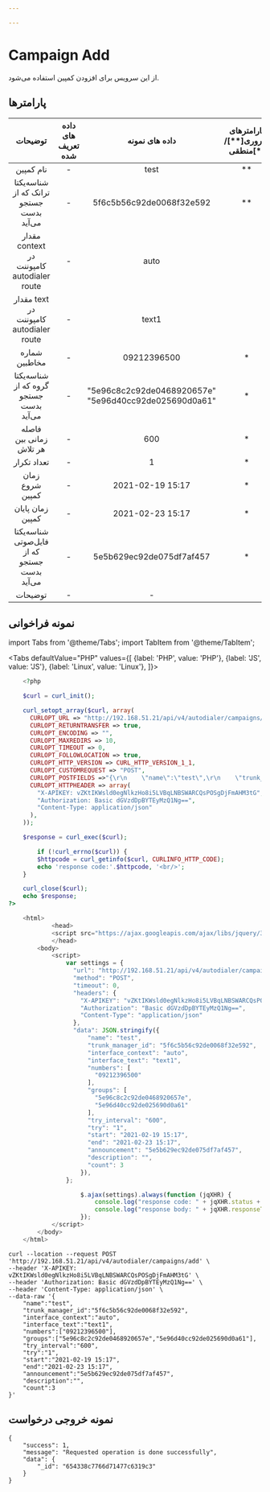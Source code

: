 ```yaml
---

---
```

# Campaign Add

از این سرویس برای افزودن کمپین استفاده می‌شود.

## پارامتر‌ها
|                   توضیحات                  | داده های تعریف شده |                     داده های نمونه                    | پارامترهای ضروری[**]/منطقی[*] |     پارامترها     |
|:------------------------------------------:|:------------------:|:-----------------------------------------------------:|:-----------------------------:|:-----------------:|
|                  نام کمپین                 |          -         |                          test                         |               **              |        name       |
|   شناسه‌یکتا ترانک که از جستجو بدست می‌آید   |          -         |                5f6c5b56c92de0068f32e592               |               **              |  trunk_manager_id |
| مقدار context در کامپوننت autodialer route |          -         |                          auto                         |                               | interface_context |
|   مقدار text در کامپوننت autodialer route  |          -         |                         text1                         |                               |   interface_text  |
|                شماره مخاطبین               |          -         |                      09212396500                      |               *               |      numbers      |
|    شناسه‌یکتا گروه که از جستجو بدست می‌آید   |          -         | "5e96c8c2c92de0468920657e" "5e96d40cc92de025690d0a61" |               *               |       groups      |
|           فاصله زمانی بین هر تلاش          |          -         |                          600                          |               *               |    try_interval   |
|                 تعداد تکرار                |          -         |                           1                           |               *               |        try        |
|               زمان شروع کمپین              |          -         |                    2021-02-19 15:17                   |               *               |       start       |
|              زمان پایان کمپین              |          -         |                    2021-02-23 15:17                   |               *               |        end        |
|  شناسه‌یکتا فایل‌صوتی که از جستجو بدست می‌آید |          -         |                5e5b629ec92de075df7af457               |               *               |    announcement   |
|                   توضیحات                  |          -         |                           -                           |                               |    description    |

## نمونه فراخوانی

import Tabs from '@theme/Tabs';
import TabItem from '@theme/TabItem';

<Tabs
    defaultValue="PHP"
    values={[
        {label: 'PHP', value: 'PHP'},
        {label: 'JS', value: 'JS'},
		{label: 'Linux', value: 'Linux'},
    ]}>
<TabItem value="PHP">

```php
	<?php

	$curl = curl_init();

	curl_setopt_array($curl, array(
	  CURLOPT_URL => "http://192.168.51.21/api/v4/autodialer/campaigns/add",
	  CURLOPT_RETURNTRANSFER => true,
	  CURLOPT_ENCODING => "",
	  CURLOPT_MAXREDIRS => 10,
	  CURLOPT_TIMEOUT => 0,
	  CURLOPT_FOLLOWLOCATION => true,
	  CURLOPT_HTTP_VERSION => CURL_HTTP_VERSION_1_1,
	  CURLOPT_CUSTOMREQUEST => "POST",
	  CURLOPT_POSTFIELDS =>"{\r\n    \"name\":\"test\",\r\n    \"trunk_manager_id\":\"5f6c5b56c92de0068f32e592\",\r\n    \"interface_context\":\"auto\",\r\n    \"interface_text\":\"text1\",\r\n    \"numbers\":[\"09212396500\"],\r\n    \"groups\":[\"5e96c8c2c92de0468920657e\",\"5e96d40cc92de025690d0a61\"],\r\n    \"try_interval\":\"600\",\r\n    \"try\":\"1\",\r\n    \"start\":\"2021-02-19 15:17\",\r\n    \"end\":\"2021-02-23 15:17\",\r\n    \"announcement\":\"5e5b629ec92de075df7af457\",\r\n    \"description\":\"\",\r\n    \"count\":3\r\n}",
	  CURLOPT_HTTPHEADER => array(
		"X-APIKEY: vZKtIKWsld0egNlkzHo8i5LVBqLNBSWARCQsPOSgDjFmAHM3tG",
		"Authorization: Basic dGVzdDpBYTEyMzQ1Ng==",
		"Content-Type: application/json"
	  ),
	));

	$response = curl_exec($curl);

		if (!curl_errno($curl)) {
		$httpcode = curl_getinfo($curl, CURLINFO_HTTP_CODE);
		echo 'response code:'.$httpcode, '<br/>';
	}

	curl_close($curl);
	echo $response;
?>
```

</TabItem>
<TabItem value="JS">

```js	
	<html>
			<head>
			<script src="https://ajax.googleapis.com/ajax/libs/jquery/3.5.1/jquery.min.js"></script>
			</head>
		<body>
			<script>
				var settings = {
				  "url": "http://192.168.51.21/api/v4/autodialer/campaigns/add",
				  "method": "POST",
				  "timeout": 0,
				  "headers": {
					"X-APIKEY": "vZKtIKWsld0egNlkzHo8i5LVBqLNBSWARCQsPOSgDjFmAHM3tG",
					"Authorization": "Basic dGVzdDpBYTEyMzQ1Ng==",
					"Content-Type": "application/json"
				  },
				  "data": JSON.stringify({
					  "name": "test",
					  "trunk_manager_id": "5f6c5b56c92de0068f32e592",
					  "interface_context": "auto",
					  "interface_text": "text1",
					  "numbers": [
						"09212396500"
					  ],
					  "groups": [
						"5e96c8c2c92de0468920657e",
						"5e96d40cc92de025690d0a61"
					  ],
					  "try_interval": "600",
					  "try": "1",
					  "start": "2021-02-19 15:17",
					  "end": "2021-02-23 15:17",
					  "announcement": "5e5b629ec92de075df7af457",
					  "description": "",
					  "count": 3
					}),
				};

					$.ajax(settings).always(function (jqXHR) {
						console.log("response code: " + jqXHR.status + " " + jqXHR.statusText);
						console.log("response body: " + jqXHR.responseText);
					});
			</script>
		</body>
	</html>
```

</TabItem>
<TabItem value="Linux">

	curl --location --request POST 'http://192.168.51.21/api/v4/autodialer/campaigns/add' \
	--header 'X-APIKEY: vZKtIKWsld0egNlkzHo8i5LVBqLNBSWARCQsPOSgDjFmAHM3tG' \
	--header 'Authorization: Basic dGVzdDpBYTEyMzQ1Ng==' \
	--header 'Content-Type: application/json' \
	--data-raw '{
		"name":"test",
		"trunk_manager_id":"5f6c5b56c92de0068f32e592",
		"interface_context":"auto",
		"interface_text":"text1",
		"numbers":["09212396500"],
		"groups":["5e96c8c2c92de0468920657e","5e96d40cc92de025690d0a61"],
		"try_interval":"600",
		"try":"1",
		"start":"2021-02-19 15:17",
		"end":"2021-02-23 15:17",
		"announcement":"5e5b629ec92de075df7af457",
		"description":"",
		"count":3
	}'
	
</TabItem>
</Tabs>

## نمونه خروجی درخواست

```shell
{
    "success": 1,
    "message": "Requested operation is done successfully",
    "data": {
        "_id": "654338c7766d71477c6319c3"
    }
}
```
